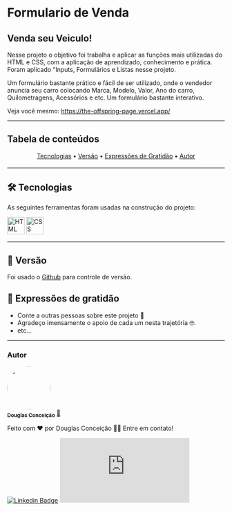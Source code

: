 # Formulario de Venda

## Venda seu Veiculo!

Nesse projeto o objetivo foi trabalha e aplicar as funções mais utilizadas do HTML e CSS, com a aplicação de aprendizado, conhecimento e prática. Foram aplicado “Inputs, Formulários e Listas nesse projeto.

Um formulário bastante prático e fácil de ser utilizado, onde o vendedor anuncia seu carro colocando Marca, Modelo, Valor, Ano do carro, Quilometragens, Acessórios e etc. Um formulário bastante interativo.

Veja você mesmo: https://the-offspring-page.vercel.app/

---

## Tabela de conteúdos

<p align="center">
 <a href="#tecnologias">Tecnologias</a> •
 <a href="#versão">Versão</a> • 
 <a href="#expressões de gratidão">Expressões de Gratidão</a> •
 <a href="#autor">Autor</a>
</p>

<h4 align="center"> 
	
</h4>

---

## 🛠 Tecnologias

As seguintes ferramentas foram usadas na construção do projeto:

 <img alt="HTML" src="https://cdn.jsdelivr.net/gh/devicons/devicon/icons/html5/html5-original.svg" width=40 height=40 />
 <img alt="CSS" src="https://cdn.jsdelivr.net/gh/devicons/devicon/icons/css3/css3-original.svg" width=40 height=40 />

 ---

## 📌 Versão

Foi usado o [Github](https://github.com/) para controle de versão.

## 🎁 Expressões de gratidão

* Conte a outras pessoas sobre este projeto 📢
* Agradeço imensamente o apoio de cada um nesta trajetória 🤓.
* etc...


---
### Autor


<a href="https://github.com/DougConceicao">
 <img style="border-radius: 50%;" src="https://avatars.githubusercontent.com/u/114538750?v=4" width="100px;" alt=""/>
 <br />
 <sub><b>Douglas Conceição</b></sub></a> <a href="https://github.com/DougConceicao" title="My Photo Profile">🚀</a>


Feito com ❤️ por Douglas Conceição 👋🏽 Entre em contato!

[![Linkedin Badge](https://img.shields.io/badge/-LinkedIn-blue?style=flat-square&logo=linkedin&logoColor=white&link=https://www.linkedin.com/in/douglasconceicao)](https://www.linkedin.com/in/douglasconceicao/)
[![Hotmail Badge](https://img.shields.io/badge/-Douglas_Conceição-0078D4?style=flat-square&logo=microsoft-outlook&logoColor=white&link=mailto:contato.douglasconceicao@hotmail.com)](mailto:contato.douglasconceicao@hotmail.com)